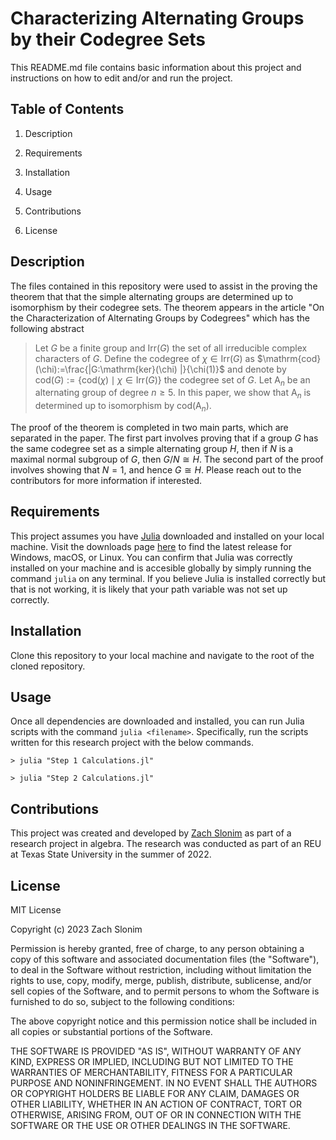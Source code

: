 # Characterizing Alternating Groups by their Codegree Sets

This README.md file contains basic information about this project and instructions on how to edit and/or and run the project.

## Table of Contents
1. Description

1. Requirements

1. Installation

1. Usage

1. Contributions

1. License

## Description

The files contained in this repository were used to assist in the proving the theorem that that the simple alternating groups are determined up to isomorphism by their codegree sets. The theorem appears in the article "On the Characterization of Alternating Groups by Codegrees" which has the following abstract

 >Let $G$ be a finite group and $\mathrm{Irr}(G)$ the set of all irreducible complex characters of $G$. Define the codegree of $\chi \in \mathrm{Irr}(G)$ as $\mathrm{cod}(\chi):=\frac{|G:\mathrm{ker}(\chi) |}{\chi(1)}$ and denote by $\mathrm{cod}(G):=\{\mathrm{cod}(\chi) \mid \chi\in \mathrm{Irr}(G)\}$ the codegree set of $G$. Let $\mathrm{A}_n$ be an alternating group of degree $n \ge 5$. In this paper, we show that $\mathrm{A}_n$ is determined up to isomorphism by $\mathrm{cod}(\mathrm{A}_n)$.

 The proof of the theorem is completed in two main parts, which are separated in the paper. The first part involves proving that if a group $G$ has the same codegree set as a simple alternating group $H$, then if $N$ is a maximal normal subgroup of $G$, then $G/N \cong H$. The second part of the proof involves showing that $N = 1$, and hence $G \cong H$. Please reach out to the contributors for more information if interested.

## Requirements

This project assumes you have [Julia](https://julialang.org/) downloaded and installed on your local machine. Visit the downloads page [here](https://julialang.org/downloads/) to find the latest release for Windows, macOS, or Linux. You can confirm that Julia was correctly installed on your machine and is accesible globally by simply running the command `julia` on any terminal. If you believe Julia is installed correctly but that is not working, it is likely that your path variable was not set up correctly. 

## Installation 

Clone this repository to your local machine and navigate to the root of the cloned repository.

## Usage

Once all dependencies are downloaded and installed, you can run Julia scripts with the command `julia <filename>`. Specifically, run the scripts written for this research project with the below commands.

```
> julia "Step 1 Calculations.jl"

> julia "Step 2 Calculations.jl"
```

## Contributions

This project was created and developed by [Zach Slonim](https://github.com/zachslonim) as part of a research project in algebra. The research was conducted as part of an REU at Texas State University in the summer of 2022.

## License 

MIT License

Copyright (c) 2023 Zach Slonim

Permission is hereby granted, free of charge, to any person obtaining a copy
of this software and associated documentation files (the "Software"), to deal
in the Software without restriction, including without limitation the rights
to use, copy, modify, merge, publish, distribute, sublicense, and/or sell
copies of the Software, and to permit persons to whom the Software is
furnished to do so, subject to the following conditions:

The above copyright notice and this permission notice shall be included in all
copies or substantial portions of the Software.

THE SOFTWARE IS PROVIDED "AS IS", WITHOUT WARRANTY OF ANY KIND, EXPRESS OR
IMPLIED, INCLUDING BUT NOT LIMITED TO THE WARRANTIES OF MERCHANTABILITY,
FITNESS FOR A PARTICULAR PURPOSE AND NONINFRINGEMENT. IN NO EVENT SHALL THE
AUTHORS OR COPYRIGHT HOLDERS BE LIABLE FOR ANY CLAIM, DAMAGES OR OTHER
LIABILITY, WHETHER IN AN ACTION OF CONTRACT, TORT OR OTHERWISE, ARISING FROM,
OUT OF OR IN CONNECTION WITH THE SOFTWARE OR THE USE OR OTHER DEALINGS IN THE
SOFTWARE.